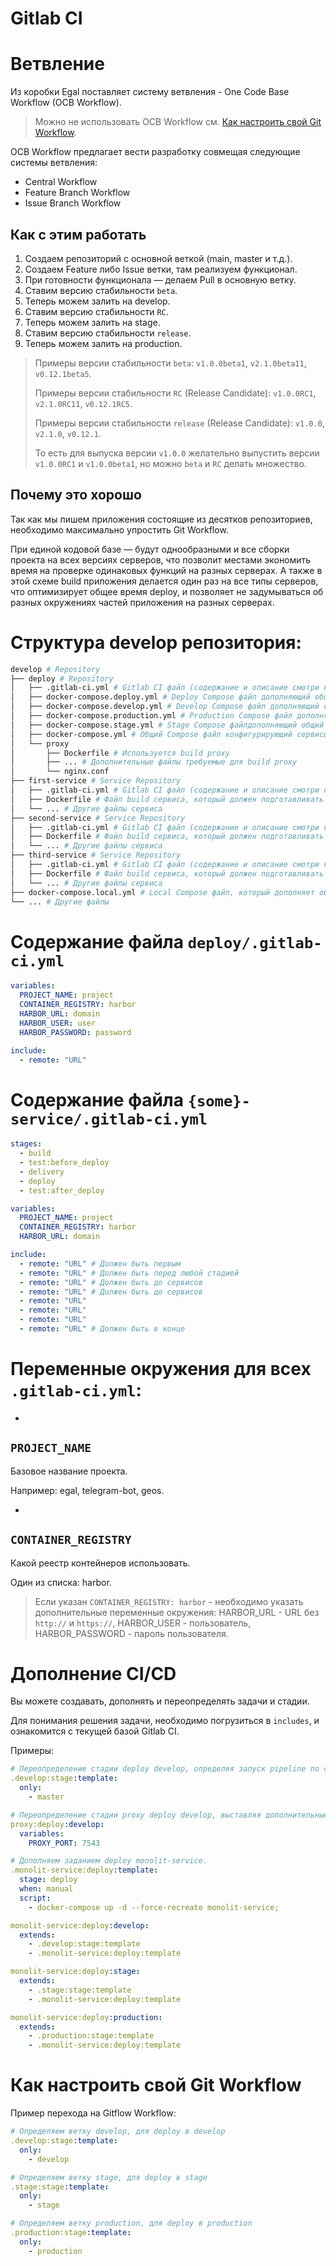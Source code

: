# Gitlab CI

# Ветвление

Из коробки Egal поставляет систему ветвления - One Code Base Workflow
(OCB Workflow).

> Можно не использовать OCB Workflow см. [Как настроить свой Git Workflow](#Как-настроить-свой-git-workflow).

OCB Workflow предлагает вести разработку совмещая следующие системы
ветвления:
* Central Workflow
* Feature Branch Workflow
* Issue Branch Workflow

## Как с этим работать

1. Создаем репозиторий с основной веткой (main, master и т.д.).
2. Создаем Feature либо Issue ветки, там реализуем функционал.
3. При готовности функционала — делаем Pull в основную ветку.
4. Ставим версию стабильности `beta`.
5. Теперь можем залить на develop.
6. Ставим версию стабильности `RC`.
7. Теперь можем залить на stage.
8. Ставим версию стабильности `release`.
9. Теперь можем залить на production.

> Примеры версии стабильности `beta`: `v1.0.0beta1`, `v2.1.0beta11`,
> `v0.12.1beta5`.
>
> Примеры версии стабильности `RC` (Release Candidate): `v1.0.0RC1`,
> `v2.1.0RC11`, `v0.12.1RC5`.
>
> Примеры версии стабильности `release` (Release Candidate): `v1.0.0`,
> `v2.1.0`, `v0.12.1`.
>
> То есть для выпуска версии `v1.0.0` желательно выпустить версии
> `v1.0.0RC1` и `v1.0.0beta1`, но можно `beta` и `RC` делать множество.


## Почему это хорошо

Так как мы пишем приложения состоящие из 
десятков репозиториев, необходимо максимально 
упростить Git Workflow.

При единой кодовой базе — будут однообразными и все сборки проекта на
всех версиях серверов, что позволит местами экономить время на
проверке одинаковых функций на разных серверах. А также в этой схеме
build приложения делается один раз на все типы серверов, что
оптимизирует общее время deploy, и позволяет не задумываться об разных
окружениях частей приложения на разных серверах.


# Структура develop репозитория:

```bash
develop # Repository
├── deploy # Repository
│   ├── .gitlab-ci.yml # Gitlab CI файл (содержание и описание смотри ниже)
│   ├── docker-compose.deploy.yml # Deploy Compose файл дополняющий общий Compose файл для Develop, Stage и Production версий приложения.
│   ├── docker-compose.develop.yml # Develop Compose файл дополняющий общий Compose файл индивидуально для Develop версии приложения.
│   ├── docker-compose.production.yml # Production Compose файл дополняющий общий Compose файл индивидуально для Production версии приложения.
│   ├── docker-compose.stage.yml # Stage Compose файлдополняющий общий Compose файл индивидуально для Stage версии приложения.
│   ├── docker-compose.yml # Общий Compose файл конфигурирующий сервисы для всех окружений.
│   └── proxy
│       ├── Dockerfile # Используется build proxy
│       ├── ... # Дополнительные файлы требуемые для build proxy
│       └── nginx.conf
├── first-service # Service Repository
│   ├── .gitlab-ci.yml # Gitlab CI файл (содержание и описание смотри ниже)
│   ├── Dockerfile # Файл build сервиса, который должен подготавливать контейнер, который при развороте запустит сервис.
│   └── ... # Другие файлы сервиса
├── second-service # Service Repository
│   ├── .gitlab-ci.yml # Gitlab CI файл (содержание и описание смотри ниже)
│   ├── Dockerfile # Файл build сервиса, который должен подготавливать контейнер, который при развороте запустит сервис.
│   └── ... # Другие файлы сервиса
├── third-service # Service Repository
│   ├── .gitlab-ci.yml # Gitlab CI файл (содержание и описание смотри ниже)
│   ├── Dockerfile # Файл build сервиса, который должен подготавливать контейнер, который при развороте запустит сервис.
│   └── ... # Другие файлы сервиса
├── docker-compose.local.yml # Local Compose файл, который дополняет общий Compose файл индивидуально для Local версии приложения.
└── ... # Другие файлы
```

# Содержание файла `deploy/.gitlab-ci.yml`

```yaml
variables:
  PROJECT_NAME: project
  CONTAINER_REGISTRY: harbor
  HARBOR_URL: domain
  HARBOR_USER: user
  HARBOR_PASSWORD: password

include:
  - remote: "URL"
```

# Содержание файла `{some}-service/.gitlab-ci.yml`

<!--  TODO: Восстановить URL -->

```yaml
stages:
  - build
  - test:before_deploy
  - delivery
  - deploy
  - test:after_deploy

variables:
  PROJECT_NAME: project
  CONTAINER_REGISTRY: harbor
  HARBOR_URL: domain

include:
  - remote: "URL" # Должен быть первым
  - remote: "URL" # Должен быть перед любой стадией
  - remote: "URL" # Должен быть до сервисов
  - remote: "URL" # Должен быть до сервисов
  - remote: "URL"
  - remote: "URL"
  - remote: "URL"
  - remote: "URL" # Должен быть в конце
```


# Переменные окружения для всех `.gitlab-ci.yml`:

* 

## `PROJECT_NAME`

Базовое название проекта.

Например: egal, telegram-bot, geos.

* 

## `CONTAINER_REGISTRY`

Какой реестр контейнеров использовать.

Один из списка: harbor.

> Если указан `CONTAINER_REGISTRY: harbor` - необходимо указать
> дополнительные переменные окружения: HARBOR_URL - URL без `http://` и
> `https://`, HARBOR_USER - пользователь, HARBOR_PASSWORD - пароль
> пользователя.

# Дополнение CI/CD

Вы можете создавать, дополнять и переопределять задачи и стадии.

Для понимания решения задачи, необходимо погрузиться в `includes`,
и ознакомится с текущей базой Gitlab CI.

Примеры:

```yaml
# Переопределение стадии deploy develop, определяя запуск pipeline по commit в master ветку.
.develop:stage:template:
  only:
    - master
```

```yaml
# Переопределение стадии proxy deploy develop, выставляя дополнительные переменные окружения.
proxy:deploy:develop:
  variables:
    PROXY_PORT: 7543
```

```yaml
# Дополняем заданием deploy monolit-service.
.monolit-service:deploy:template:
  stage: deploy
  when: manual
  script:
    - docker-compose up -d --force-recreate monolit-service;

monolit-service:deploy:develop:
  extends:
    - .develop:stage:template
    - .monolit-service:deploy:template

monolit-service:deploy:stage:
  extends:
    - .stage:stage:template
    - .monolit-service:deploy:template

monolit-service:deploy:production:
  extends:
    - .production:stage:template
    - .monolit-service:deploy:template
```

# Как настроить свой Git Workflow

Пример перехода на Gitflow Workflow:

```yaml
# Определяем ветку develop, для deploy в develop
.develop:stage:template:
  only:
    - develop

# Определяем ветку stage, для deploy в stage
.stage:stage:template:
  only:
    - stage

# Определяем ветку production, для deploy в production
.production:stage:template:
  only:
    - production
```
